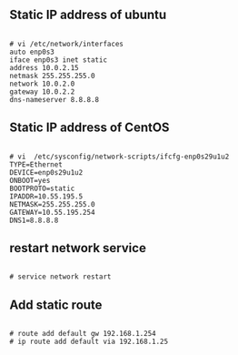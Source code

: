 ## Static IP address of **ubuntu**
<pre><code>
# vi /etc/network/interfaces
auto enp0s3
iface enp0s3 inet static
address 10.0.2.15
netmask 255.255.255.0
network 10.0.2.0
gateway 10.0.2.2
dns-nameserver 8.8.8.8
</pre></code>

## Static IP address of **CentOS**
<pre><code>
# vi  /etc/sysconfig/network-scripts/ifcfg-enp0s29u1u2
TYPE=Ethernet
DEVICE=enp0s29u1u2
ONBOOT=yes
BOOTPROTO=static
IPADDR=10.55.195.5
NETMASK=255.255.255.0
GATEWAY=10.55.195.254
DNS1=8.8.8.8
</pre></code>

## restart network service
<pre><code>
# service network restart
</pre></code>

## Add static route
<pre><code>
# route add default gw 192.168.1.254
# ip route add default via 192.168.1.25
</pre></code>
